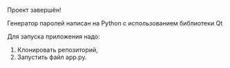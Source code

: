 Проект завершён!

Генератор паролей написан на Python с использованием библиотеки Qt

Для запуска приложения надо:
1. Клонировать репозиторий,
2. Запустить файл app.py.
